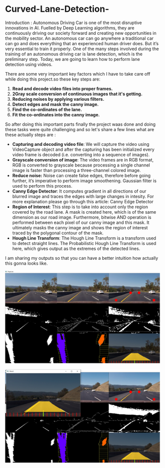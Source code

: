 # Curved-Lane-Detection-
Introduction : Autonomous Driving Car is one of the most disruptive innovations in AI. Fuelled by Deep Learning algorithms, they are continuously driving our society forward and creating new opportunities in the mobility sector. An autonomous car can go anywhere a traditional car can go and does everything that an experienced human driver does. But it’s very essential to train it properly. One of the many steps involved during the training of an autonomous driving car is lane detection, which is the preliminary step. Today, we are going to learn how to perform lane detection using videos.

There are some very important key factors which I have to take care off while doing this project.so these key steps are:

1. **Read and decode video files into proper frames.**
2. **2Gray scale conversion of continuous images that it's getting.**
3. **Reducing noises by applying various filters.**
4. **Detect edges and mask the canny image.**
5. **Find the co-ordinates of the lane.**
6. **Fit the co-ordinates into the canny image.**

So after doing this important parts finally the project waas done and doing these tasks were quite challenging and so let's share a few lines what are these actually steps are :

- **Capturing and decoding video file**: We will capture the video using VideoCapture object and after the capturing has been initialized every video frame is decoded (i.e. converting into a sequence of images).
- **Grayscale conversion of image**: The video frames are in RGB format, RGB is converted to grayscale because processing a single channel image is faster than processing a three-channel colored image.
- **Reduce noise:** Noise can create false edges, therefore before going further, it’s imperative to perform image smoothening. Gaussian filter is used to perform this process.
- **Canny Edge Detector**: It computes gradient in all directions of our blurred image and traces the edges with large changes in intesity. For more explanation please go through this article: Canny Edge Detector
- **Region of Interest**: This step is to take into account only the region covered by the road lane. A mask is created here, which is of the same dimension as our road image. Furthermore, bitwise AND operation is performed between each pixel of our canny image and this mask. It ultimately masks the canny image and shows the region of interest traced by the polygonal contour of the mask.
- **Hough Line Transform**: The Hough Line Transform is a transform used to detect straight lines. The Probabilistic Hough Line Transform is used here, which gives output as the extremes of the detected lines.

I am sharing my outputs so that you can have a better intuition how actually this gonna looks like.

<img src="https://github.com/Zuvo007/Curved-Lane-Detection-/blob/master/Outputs/output1.png">
<br>
<br>

<img src="https://github.com/Zuvo007/Curved-Lane-Detection-/blob/master/Outputs/output2.png">






